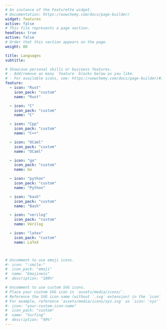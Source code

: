 ```yaml
---
# An instance of the Featurette widget.
# Documentation: https://wowchemy.com/docs/page-builder/
widget: features
active: false
# This file represents a page section.
headless: true
active: false
# Order that this section appears on the page.
weight: 80

title: Languages
subtitle:

# Showcase personal skills or business features.
# - Add/remove as many `feature` blocks below as you like.
# - For available icons, see: https://wowchemy.com/docs/page-builder/#icons
feature:
  - icon: "Rust"
    icon_pack: "custom"
    name: "Rust"

  - icon: "C"
    icon_pack: "custom"
    name: "C"

  - icon: "Cpp"
    icon_pack: "custom"
    name: "C++"

  - icon: "OCaml"
    icon_pack: "custom"
    name: "OCaml"

  - icon: "go"
    icon_pack: "custom"
    name: Go

  - icon: "python"
    icon_pack: "custom"
    name: "Python"

  - icon: "bash"
    icon_pack: "custom"
    name: "Bash"

  - icon: "verilog"
    icon_pack: "custom"
    name: Verilog

  - icon: "latex"
    icon_pack: "custom"
    name: LaTeX



# Uncomment to use emoji icons.
#- icon: ":smile:"
#  icon_pack: "emoji"
#  name: "Emojiness"
#  description: "100%"

# Uncomment to use custom SVG icons.
# Place your custom SVG icon in `assets/media/icons/`.
# Reference the SVG icon name (without `.svg` extension) in the `icon` field.
# For example, reference `assets/media/icons/xyz.svg` as `icon: 'xyz'`
#- icon: "your-custom-icon-name"
#  icon_pack: "custom"
#  name: "Surfing"
#  description: "90%"
---
```

